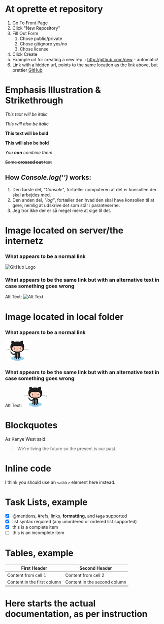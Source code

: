 # At oprette et repository

1. Go To Front Page
1. Click "New Repository"
1. Fill Out Form
   1. Chose public/private
   1. Chose gitignore yes/no
   1. Chose license 
1. Click Create
1. Example url for creating a new rep. : 
http://github.com/new - automatic!
1. Link with a hidden url, points to the same location as the link above, but prettier [GitHub](http://github.com/new) 

# Emphasis Illustration & Strikethrough


*This text will be italic*

_This will also be italic_

**This text will be bold**

__This will also be bold__

_You **can** combine them_

~~Some **crossed out** text~~

## How *Console.log('')* works: 

1. Den første del, *"Console"*, fortæller computeren at det er konsollen der skal arbejdes med.
1. Den anden del, *"log"*, fortæller den hvad den skal have konsollen til at gøre, nemlig at udskrive det som står i paranteserne. 
1. Jeg tror ikke der er så meget mere at sige til det.   


# Image located on server/the internetz
### What appears to be a normal link
![GitHub Logo](https://assets-cdn.github.com/images/modules/logos_page/Octocat.png)
### What appears to be the same link but with an alternative text in case something goes wrong
Alt Text: ![Alt Text](https://assets-cdn.github.com/images/modules/logos_page/Octocat.png)


# Image located in local folder
### What appears to be a normal link
![GitHub Logo](Octocat.png)
### What appears to be the same link but with an alternative text in case something goes wrong
Alt Text: ![Octocat.png](Octocat.png)


# Blockquotes
As Kanye West said:

> We're living the future so
> the present is our past.

# Inline code
I think you should use an
`<addr>` element here instead.

# Task Lists, example

- [x] @mentions, #refs, [links](), **formatting**, and <del>tags</del> supported
- [x] list syntax required (any unordered or ordered list supported)
- [x] this is a complete item
- [ ] this is an incomplete item

# Tables, example 

First Header | Second Header
------------ | -------------
Content from cell 1 | Content from cell 2
Content in the first column | Content in the second column

# Here starts the actual documentation, as per instruction